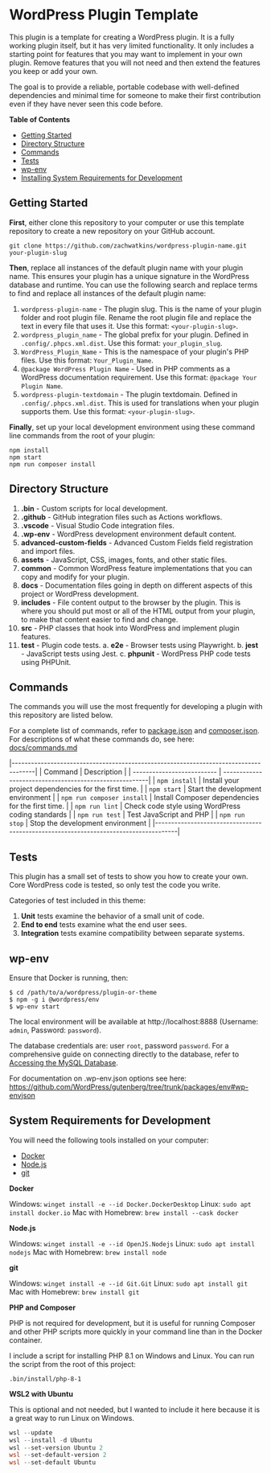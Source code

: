 # WordPress Plugin Template

This plugin is a template for creating a WordPress plugin. It is a fully working plugin itself, but it has very limited functionality. It only includes a starting point for features that you may want to implement in your own plugin. Remove features that you will not need and then extend the features you keep or add your own.

The goal is to provide a reliable, portable codebase with well-defined dependencies and minimal time for someone to make their first contribution even if they have never seen this code before.

**Table of Contents**

- [Getting Started](#getting-started)
- [Directory Structure](#directory-structure)
- [Commands](#commands)
- [Tests](#tests)
- [wp-env](#wp-env)
- [Installing System Requirements for Development](#system-requirements-for-development)

## Getting Started

**First**, either clone this repository to your computer or use this template repository to create a new repository on your GitHub account.

`git clone https://github.com/zachwatkins/wordpress-plugin-name.git your-plugin-slug`

**Then**, replace all instances of the default plugin name with your plugin name. This ensures your plugin has a unique signature in the WordPress database and runtime. You can use the following search and replace terms to find and replace all instances of the default plugin name:

1. `wordpress-plugin-name` - The plugin slug. This is the name of your plugin folder and root plugin file. Rename the root plugin file and replace the text in every file that uses it. Use this format: `<your-plugin-slug>`.
2. `wordpress_plugin_name` - The global prefix for your plugin. Defined in `.config/.phpcs.xml.dist`. Use this format: `your_plugin_slug`.
3. `WordPress_Plugin_Name` - This is the namespace of your plugin's PHP files. Use this format: `Your_Plugin_Name`.
4. `@package WordPress Plugin Name` - Used in PHP comments as a WordPress documentation requirement. Use this format: `@package Your Plugin Name`.
5. `wordpress-plugin-textdomain` - The plugin textdomain. Defined in `.config/.phpcs.xml.dist`. This is used for translations when your plugin supports them. Use this format: `<your-plugin-slug>`.

**Finally**, set up your local development environment using these command line commands from the root of your plugin:

```
npm install
npm start
npm run composer install
```

## Directory Structure

1. **.bin** - Custom scripts for local development.
2. **.github** - GitHub integration files such as Actions workflows.
3. **.vscode** - Visual Studio Code integration files.
4. **.wp-env** - WordPress development environment default content.
5. **advanced-custom-fields** - Advanced Custom Fields field registration and import files.
6. **assets** - JavaScript, CSS, images, fonts, and other static files.
7. **common** - Common WordPress feature implementations that you can copy and modify for your plugin.
8. **docs** - Documentation files going in depth on different aspects of this project or WordPress development.
9. **includes** - File content output to the browser by the plugin. This is where you should put most or all of the HTML output from your plugin, to make that content easier to find and change.
10. **src** - PHP classes that hook into WordPress and implement plugin features.
11. **test** - Plugin code tests.
    a. **e2e** - Browser tests using Playwright.
    b. **jest** - JavaScript tests using Jest.
    c. **phpunit** - WordPress PHP code tests using PHPUnit.

## Commands

The commands you will use the most frequently for developing a plugin with this repository are listed below.

For a complete list of commands, refer to [package.json](package.json) and [composer.json](composer.json). For descriptions of what these commands do, see here: [docs/commands.md](docs/commands.md)

|-------------------------------------------------------------------------------------|
| Command                    | Description                                            |
| -------------------------- | -------------------------------------------------------|
| `npm install`              | Install your project dependencies for the first time.   |
| `npm start`                | Start the development environment                      |
| `npm run composer install` | Install Composer dependencies for the first time.       |
| `npm run lint`             | Check code style using WordPress coding standards      |
| `npm run test`             | Test JavaScript and PHP                                |
| `npm run stop`             | Stop the development environment                       |
|-------------------------------------------------------------------------------------|

## Tests

This plugin has a small set of tests to show you how to create your own. Core WordPress code is tested, so only test the code you write.

Categories of test included in this theme:

1. **Unit** tests examine the behavior of a small unit of code.
2. **End to end** tests examine what the end user sees.
3. **Integration** tests examine compatibility between separate systems.

## wp-env

Ensure that Docker is running, then:

```shell
$ cd /path/to/a/wordpress/plugin-or-theme
$ npm -g i @wordpress/env
$ wp-env start
```

The local environment will be available at http://localhost:8888 (Username: `admin`, Password: `password`).

The database credentials are: user `root`, password `password`. For a comprehensive guide on connecting directly to the database, refer to [Accessing the MySQL Database](https://github.com/WordPress/gutenberg/blob/trunk/docs/contributors/code/getting-started-with-code-contribution.md#accessing-the-mysql-database).

For documentation on .wp-env.json options see here: https://github.com/WordPress/gutenberg/tree/trunk/packages/env#wp-envjson

## System Requirements for Development

You will need the following tools installed on your computer:

-   [Docker](https://www.docker.com/products/docker-desktop)
-   [Node.js](https://nodejs.org/en/download/)
-   [git](https://git-scm.com/downloads)

**Docker**

Windows: `winget install -e --id Docker.DockerDesktop`
Linux: `sudo apt install docker.io`
Mac with Homebrew: `brew install --cask docker`

**Node.js**

Windows: `winget install -e --id OpenJS.Nodejs`
Linux: `sudo apt install nodejs`
Mac with Homebrew: `brew install node`

**git**

Windows: `winget install -e --id Git.Git`
Linux: `sudo apt install git`
Mac with Homebrew: `brew install git`

**PHP and Composer**

PHP is not required for development, but it is useful for running Composer and other PHP scripts more quickly in your command line than in the Docker container.

I include a script for installing PHP 8.1 on Windows and Linux. You can run the script from the root of this project:

`.bin/install/php-8-1`

**WSL2 with Ubuntu**

This is optional and not needed, but I wanted to include it here because it is a great way to run Linux on Windows.

```powershell
wsl --update
wsl --install -d Ubuntu
wsl --set-version Ubuntu 2
wsl --set-default-version 2
wsl --set-default Ubuntu
```
